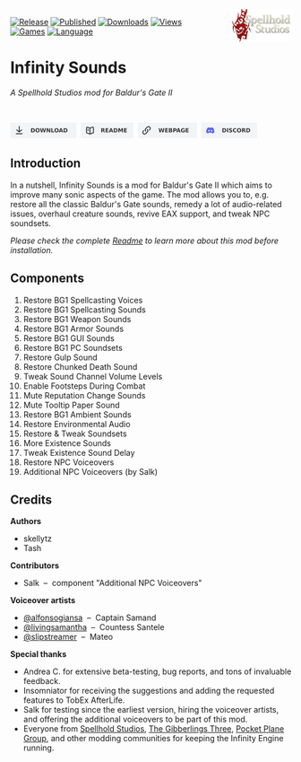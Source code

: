 <picture>
  <source media="(prefers-color-scheme: dark)" srcset="https://raw.githubusercontent.com/Spellhold-Studios/Spellhold-Studios.github.io/main/assets/images/shs-corner-logo.png" />
  <source media="(prefers-color-scheme: light)" srcset="https://raw.githubusercontent.com/Spellhold-Studios/Spellhold-Studios.github.io/main/assets/images/shs-corner-logo.png" />
  <img align="right" alt="SHS logo" src="https://raw.githubusercontent.com/Spellhold-Studios/Spellhold-Studios.github.io/main/assets/images/shs-corner-logo.png" width="22%">
</picture>

[![Release](https://img.shields.io/github/v/release/Spellhold-Studios/Infinity-Sounds?include_prereleases&color=%2392403a)](https://github.com/Spellhold-Studios/Infinity-Sounds/releases/latest)
[![Published](https://img.shields.io/github/release-date/Spellhold-Studios/Infinity-Sounds?display_date=published_at&label=published&color=%2392403a)](https://github.com/Spellhold-Studios/Infinity-Sounds/releases/latest)
[![Downloads](https://img.shields.io/github/downloads/Spellhold-Studios/Infinity-Sounds/total?color=%2392403a)](https://github.com/Spellhold-Studios/Infinity-Sounds/releases)
[![Views](https://badges.pufler.dev/visits/Spellhold-Studios/Infinity-Sounds?label=views&color=%2392403a)](https://github.com/Spellhold-Studios/Infinity-Sounds/releases)
<br>
[![Games](https://img.shields.io/badge/games-BG2%20%a0%20BGT%20%a0%20BG%3AEE%20%a0%20SoD%20%a0%20BG2%3AEE%20%a0%20EET-%2392403a)](https://github.com/Spellhold-Studios/Infinity-Sounds/releases)
[![Language](https://img.shields.io/badge/language-en-%2392403a)](https://github.com/Spellhold-Studios/Infinity-Sounds/releases)

<!--
Badges white space separator: %20%a0%20
Badges ":" (colon) symbol: %3A
Badges "-" (hyphen) symbol: --
Games full list: BG1 BG2 BGT BG%3AEE SoD BG2%3AEE EET IWD1 IWD2 IWD%3AEE PST PST%3AEE
IETF language tags: https://support.elucidat.com/hc/en-us/articles/6068623875217-IETF-language-tags
Why some badges update slowly: https://github.com/pujux/badge-it/issues/78
-->

# Infinity Sounds

*A Spellhold Studios mod for Baldur's Gate II*

<br>

[<img alt="Download" src="https://raw.githubusercontent.com/Spellhold-Studios/Spellhold-Studios.github.io/main/assets/buttons/download.svg" height="28">](https://github.com/Spellhold-Studios/Infinity-Sounds/releases/latest)&nbsp;
[<img alt="Readme" src="https://raw.githubusercontent.com/Spellhold-Studios/Spellhold-Studios.github.io/main/assets/buttons/readme.svg" height="28">](https://spellhold-studios.github.io/readmes/infinity-sounds/readme-infinitysounds.html)&nbsp;
[<img alt="Webpage" src="https://raw.githubusercontent.com/Spellhold-Studios/Spellhold-Studios.github.io/main/assets/buttons/webpage.svg" height="28">](https://spellhold-studios.github.io/)&nbsp;
[<img alt="Discord" src="https://raw.githubusercontent.com/Spellhold-Studios/Spellhold-Studios.github.io/main/assets/buttons/discord-blue.svg" height="28">](https://discord.gg/pE2Njbdb2a)

## Introduction

In a nutshell, Infinity Sounds is a mod for Baldur's Gate II which aims to improve many sonic aspects of the game. The mod allows you to, e.g. restore all the classic Baldur's Gate sounds, remedy a lot of audio-related issues, overhaul creature sounds, revive EAX support, and tweak NPC soundsets.

*Please check the complete [Readme](https://spellhold-studios.github.io/readmes/infinity-sounds/readme-infinitysounds.html) to learn more about this mod before installation.*

## Components

1. Restore BG1 Spellcasting Voices
2. Restore BG1 Spellcasting Sounds
3. Restore BG1 Weapon Sounds
4. Restore BG1 Armor Sounds
5. Restore BG1 GUI Sounds
6. Restore BG1 PC Soundsets
7. Restore Gulp Sound
8. Restore Chunked Death Sound
9. Tweak Sound Channel Volume Levels
10. Enable Footsteps During Combat
11. Mute Reputation Change Sounds
12. Mute Tooltip Paper Sound
13. Restore BG1 Ambient Sounds
14. Restore Environmental Audio
15. Restore & Tweak Soundsets
16. More Existence Sounds
17. Tweak Existence Sound Delay
18. Restore NPC Voiceovers
19. Additional NPC Voiceovers (by Salk)

## Credits

<!-- double space after each credits **Heading** if you don't need lists -->

**Authors**  

- skellytz
- Tash

**Contributors**  

- Salk &nbsp;&ndash;&nbsp; component "Additional NPC Voiceovers"

**Voiceover artists**  

- [@alfonsogiansa](https://www.fiverr.com/alfonsogiansa) &nbsp;&ndash;&nbsp; Captain Samand
- [@livingsamantha](https://www.fiverr.com/livingsamantha) &nbsp;&ndash;&nbsp; Countess Santele
- [@slipstreamer](https://www.fiverr.com/slipstreamer) &nbsp;&ndash;&nbsp; Mateo

**Special thanks**  

- Andrea C. for extensive beta-testing, bug reports, and tons of invaluable feedback.
- Insomniator for receiving the suggestions and adding the requested features to TobEx AfterLife.
- Salk for testing since the earliest version, hiring the voiceover artists, and offering the additional voiceovers to be part of this mod.
- Everyone from [Spellhold Studios](http://www.shsforums.net/), [The Gibberlings Three](https://www.gibberlings3.net/forums), [Pocket Plane Group](https://forums.pocketplane.net/), and other modding communities for keeping the Infinity Engine running.
